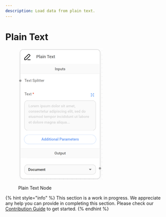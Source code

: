```yaml
---
description: Load data from plain text.
---
```


# Plain Text

<figure><img src="../../../.gitbook/assets/image (5) (1) (1) (1) (1).png" alt="" width="263"><figcaption><p>Plain Text Node</p></figcaption></figure>

{% hint style="info" %}
This section is a work in progress. We appreciate any help you can provide in completing this section. Please check our [Contribution Guide](../../../CONTRIBUTING.md) to get started.
{% endhint %}

